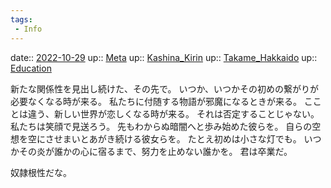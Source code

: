 ```yaml
---
tags:
 - Info
---
```


date:: [2022-10-29](Daily_Note/2022-10-29.md)
up:: [Meta](../Bar/Novel/Topics/Meta.md)
up:: [Kashina_Kirin](../Bar/Novel/Nacaria/Kashina_Kirin.md)
up:: [Takame_Hakkaido](../Bar/Novel/Nacaria/Takame_Hakkaido.md)
up:: [Education](../Bar/Novel/Topics/Education.md)

新たな関係性を見出し続けた、その先で。
いつか、いつかその初めの繋がりが必要なくなる時が来る。
私たちに付随する物語が邪魔になるときが来る。
こことは違う、新しい世界が恋しくなる時が来る。
それは否定することじゃない。私たちは笑顔で見送ろう。
先もわからぬ暗闇へと歩み始めた彼らを。
自らの空想を空にさせまいとあがき続ける彼女らを。
たとえ初めは小さな灯でも。
いつかその炎が誰かの心に宿るまで、努力を止めない誰かを。
君は卒業だ。

奴隷根性だな。